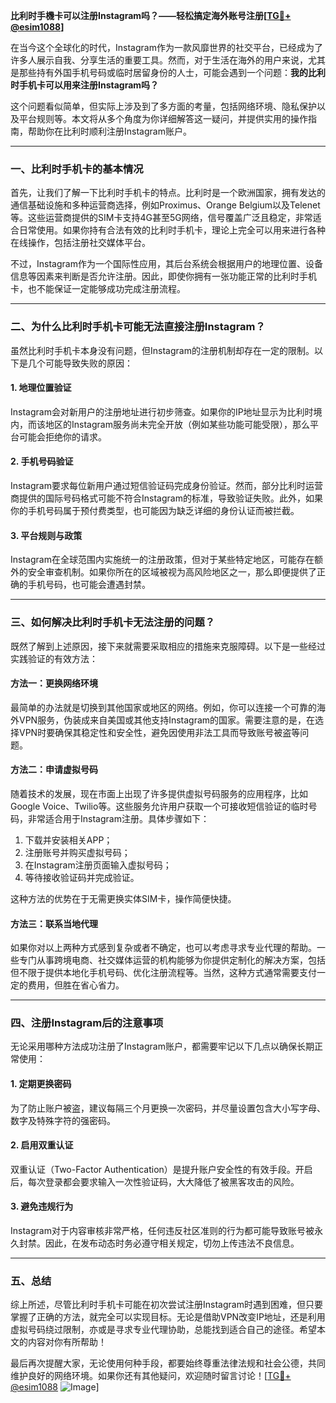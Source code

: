 **比利时手機卡可以注册Instagram吗？——轻松搞定海外账号注册[[TG💪+ @esim1088](https://t.me/s/esim1088)]**

在当今这个全球化的时代，Instagram作为一款风靡世界的社交平台，已经成为了许多人展示自我、分享生活的重要工具。然而，对于生活在海外的用户来说，尤其是那些持有外国手机号码或临时居留身份的人士，可能会遇到一个问题：**我的比利时手机卡可以用来注册Instagram吗？**  

这个问题看似简单，但实际上涉及到了多方面的考量，包括网络环境、隐私保护以及平台规则等。本文将从多个角度为你详细解答这一疑问，并提供实用的操作指南，帮助你在比利时顺利注册Instagram账户。

---

### 一、比利时手机卡的基本情况

首先，让我们了解一下比利时手机卡的特点。比利时是一个欧洲国家，拥有发达的通信基础设施和多种运营商选择，例如Proximus、Orange Belgium以及Telenet等。这些运营商提供的SIM卡支持4G甚至5G网络，信号覆盖广泛且稳定，非常适合日常使用。如果你持有合法有效的比利时手机卡，理论上完全可以用来进行各种在线操作，包括注册社交媒体平台。

不过，Instagram作为一个国际性应用，其后台系统会根据用户的地理位置、设备信息等因素来判断是否允许注册。因此，即使你拥有一张功能正常的比利时手机卡，也不能保证一定能够成功完成注册流程。

---

### 二、为什么比利时手机卡可能无法直接注册Instagram？

虽然比利时手机卡本身没有问题，但Instagram的注册机制却存在一定的限制。以下是几个可能导致失败的原因：

#### 1. 地理位置验证
Instagram会对新用户的注册地址进行初步筛查。如果你的IP地址显示为比利时境内，而该地区的Instagram服务尚未完全开放（例如某些功能可能受限），那么平台可能会拒绝你的请求。

#### 2. 手机号码验证
Instagram要求每位新用户通过短信验证码完成身份验证。然而，部分比利时运营商提供的国际号码格式可能不符合Instagram的标准，导致验证失败。此外，如果你的手机号码属于预付费类型，也可能因为缺乏详细的身份认证而被拦截。

#### 3. 平台规则与政策
Instagram在全球范围内实施统一的注册政策，但对于某些特定地区，可能存在额外的安全审查机制。如果你所在的区域被视为高风险地区之一，那么即便提供了正确的手机号码，也可能会遭遇封禁。

---

### 三、如何解决比利时手机卡无法注册的问题？

既然了解到上述原因，接下来就需要采取相应的措施来克服障碍。以下是一些经过实践验证的有效方法：

#### 方法一：更换网络环境
最简单的办法就是切换到其他国家或地区的网络。例如，你可以连接一个可靠的海外VPN服务，伪装成来自美国或其他支持Instagram的国家。需要注意的是，在选择VPN时要确保其稳定性和安全性，避免因使用非法工具而导致账号被盗等问题。

#### 方法二：申请虚拟号码
随着技术的发展，现在市面上出现了许多提供虚拟号码服务的应用程序，比如Google Voice、Twilio等。这些服务允许用户获取一个可接收短信验证的临时号码，非常适合用于Instagram注册。具体步骤如下：
1. 下载并安装相关APP；
2. 注册账号并购买虚拟号码；
3. 在Instagram注册页面输入虚拟号码；
4. 等待接收验证码并完成验证。

这种方法的优势在于无需更换实体SIM卡，操作简便快捷。

#### 方法三：联系当地代理
如果你对以上两种方式感到复杂或者不确定，也可以考虑寻求专业代理的帮助。一些专门从事跨境电商、社交媒体运营的机构能够为你提供定制化的解决方案，包括但不限于提供本地化手机号码、优化注册流程等。当然，这种方式通常需要支付一定的费用，但胜在省心省力。

---

### 四、注册Instagram后的注意事项

无论采用哪种方法成功注册了Instagram账户，都需要牢记以下几点以确保长期正常使用：

#### 1. 定期更换密码
为了防止账户被盗，建议每隔三个月更换一次密码，并尽量设置包含大小写字母、数字及特殊字符的强密码。

#### 2. 启用双重认证
双重认证（Two-Factor Authentication）是提升账户安全性的有效手段。开启后，每次登录都会要求输入一次性验证码，大大降低了被黑客攻击的风险。

#### 3. 避免违规行为
Instagram对于内容审核非常严格，任何违反社区准则的行为都可能导致账号被永久封禁。因此，在发布动态时务必遵守相关规定，切勿上传违法不良信息。

---

### 五、总结

综上所述，尽管比利时手机卡可能在初次尝试注册Instagram时遇到困难，但只要掌握了正确的方法，就完全可以实现目标。无论是借助VPN改变IP地址，还是利用虚拟号码绕过限制，亦或是寻求专业代理协助，总能找到适合自己的途径。希望本文的内容对你有所帮助！

最后再次提醒大家，无论使用何种手段，都要始终尊重法律法规和社会公德，共同维护良好的网络环境。如果你还有其他疑问，欢迎随时留言讨论！[[TG💪+ @esim1088](https://t.me/s/esim1088) ![Image](https://i.postimg.cc/4NQfJmqS/Snipaste-2025-05-13-00-14-12.png)]